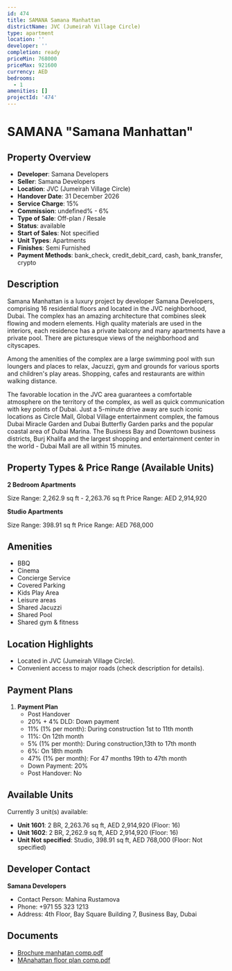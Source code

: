 ```yaml
---
id: 474
title: SAMANA Samana Manhattan
districtName: JVC (Jumeirah Village Circle)
type: apartment
location: ''
developer: ''
completion: ready
priceMin: 768000
priceMax: 921600
currency: AED
bedrooms:
  - 1
amenities: []
projectId: '474'
---
```


# SAMANA "Samana Manhattan"

## Property Overview
- **Developer**: Samana Developers
- **Seller**: Samana Developers
- **Location**: JVC (Jumeirah Village Circle)
- **Handover Date**: 31 December 2026
- **Service Charge**: 15%
- **Commission**: undefined% - 6%
- **Type of Sale**: Off-plan / Resale
- **Status**: available
- **Start of Sales**: Not specified
- **Unit Types**: Apartments
- **Finishes**: Semi Furnished
- **Payment Methods**: bank_check, credit_debit_card, cash, bank_transfer, crypto

## Description
Samana Manhattan is a luxury project by developer Samana Developers, comprising 16 residential floors and located in the JVC neighborhood, Dubai. The complex has an amazing architecture that combines sleek flowing and modern elements. High quality materials are used in the interiors, each residence has a private balcony and many apartments have a private pool. There are picturesque views of the neighborhood and cityscapes. 

Among the amenities of the complex are a large swimming pool with sun loungers and places to relax, Jacuzzi, gym and grounds for various sports and children's play areas. Shopping, cafes and restaurants are within walking distance.

The favorable location in the JVC area guarantees a comfortable atmosphere on the territory of the complex, as well as quick communication with key points of Dubai. Just a 5-minute drive away are such iconic locations as Circle Mall, Global Village entertainment complex, the famous Dubai Miracle Garden and Dubai Butterfly Garden parks and the popular coastal area of Dubai Marina. The Business Bay and Downtown business districts, Burj Khalifa and the largest shopping and entertainment center in the world - Dubai Mall are all within 15 minutes.

## Property Types & Price Range (Available Units)
**2 Bedroom Apartments**

Size Range: 2,262.9 sq ft - 2,263.76 sq ft
Price Range: AED 2,914,920

**Studio Apartments**

Size Range: 398.91 sq ft
Price Range: AED 768,000

## Amenities
- BBQ
- Cinema
- Concierge Service
- Covered Parking
- Kids Play Area
- Leisure areas
- Shared Jacuzzi
- Shared Pool
- Shared gym & fitness

## Location Highlights
- Located in JVC (Jumeirah Village Circle).
- Convenient access to major roads (check description for details).

## Payment Plans
1. **Payment Plan**
   - Post Handover
   - 20% + 4% DLD: Down payment
   - 11% (1% per month): During construction 1st to 11th month
   - 11%: On 12th month
   - 5% (1% per month): During construction,13th to 17th month
   - 6%: On 18th month
   - 47% (1% per month): For 47 months 19th to 47th month
   - Down Payment: 20%
   - Post Handover: No

## Available Units
Currently 3 unit(s) available:
- **Unit 1601**: 2 BR, 2,263.76 sq ft, AED 2,914,920 (Floor: 16)
- **Unit 1602**: 2 BR, 2,262.9 sq ft, AED 2,914,920 (Floor: 16)
- **Unit Not specified**: Studio, 398.91 sq ft, AED 768,000 (Floor: Not specified)

## Developer Contact
**Samana Developers**
- Contact Person: Mahina Rustamova
- Phone: +971 55 323 1213
- Address: 4th Floor, Bay Square Building 7, Business Bay, Dubai

## Documents
- [Brochure manhatan comp.pdf](https://cdn.geniemap.net/2023/10/03/kL5gmT7tedhJfv8pQE7YgUWQHvkxt85EeIwAz1R6.pdf)
- [MAnahattan floor plan comp.pdf](https://cdn.geniemap.net/2023/10/03/RbEncIEhqy3CQDwDtumCDD1erI86DSXc9aFoXyBb.pdf)
